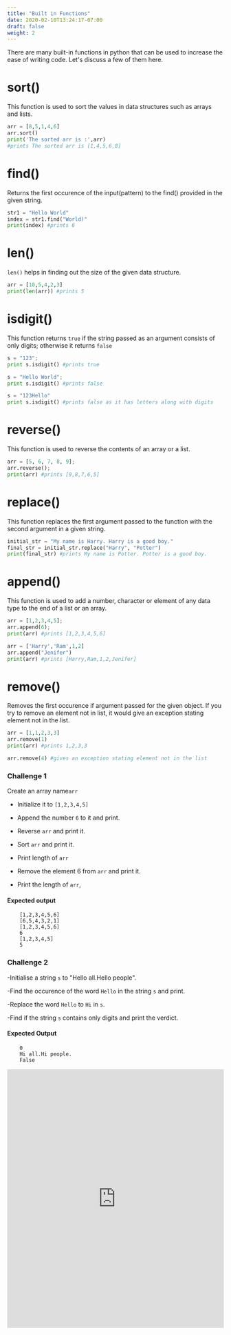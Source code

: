 ```yaml
---
title: "Built in Functions"
date: 2020-02-10T13:24:17-07:00
draft: false
weight: 2
--- 
```


There are many built-in functions in python that can be used to increase the ease of writing code. Let's discuss a few of them here.

# sort()
This function is used to sort the values in data structures such as arrays and lists.
```python
arr = [8,5,1,4,6]
arr.sort()
print('The sorted arr is :',arr)
#prints The sorted arr is [1,4,5,6,8]
```

# find()
Returns the first occurence of the input(pattern) to the find() provided in the given string.
```python
str1 = "Hello World"
index = str1.find("World)"
print(index) #prints 6
```

# len()
`len()` helps in finding out the size of the given data structure.
```python
arr = [10,5,4,2,3]
print(len(arr)) #prints 5
```

# isdigit()
This function returns `true` if the string passed as an argument consists of only digits; otherwise it returns `false`
```python
s = "123";  
print s.isdigit() #prints true

s = "Hello World";
print s.isdigit() #prints false

s = "123Hello"
print s.isdigit() #prints false as it has letters along with digits
```

# reverse()
This function is used to reverse the contents of an array or a list.
```python
arr = [5, 6, 7, 8, 9];
arr.reverse();
print(arr) #prints [9,8,7,6,5]
```

# replace()
This function replaces the first argument passed to the function with the second argument in a given string.

```python
initial_str = "My name is Harry. Harry is a good boy."
final_str = initial_str.replace("Harry", "Potter")
print(final_str) #prints My name is Potter. Potter is a good boy.
```

# append()
This function is used to add a number, character or element of any data type to the end of a list or an array.
```python
arr = [1,2,3,4,5];
arr.append(6);
print(arr) #prints [1,2,3,4,5,6]

arr = ['Harry','Ram',1,2]
arr.append("Jenifer")
print(arr) #prints [Harry,Ram,1,2,Jenifer]
```

# remove()
Removes the first occurence if argument passed for the given object. If you try to remove an element not in list, it would give an exception stating element not in the list.
```python
arr = [1,1,2,3,3]  
arr.remove(1)  
print(arr) #prints 1,2,3,3

arr.remove(4) #gives an exception stating element not in the list
```

### Challenge 1
 Create an array name`arr`

- Initialize it to `[1,2,3,4,5]`

- Append the number `6` to it and print.

- Reverse `arr` and print it.

- Sort `arr` and print it.

- Print length of `arr`

- Remove the element 6 from `arr` and print it.

- Print the length of `arr`,

#### Expected output
```Output
    [1,2,3,4,5,6]
    [6,5,4,3,2,1]
    [1,2,3,4,5,6]
    6
    [1,2,3,4,5]
    5
```

### Challenge 2
-Initialise a string `s` to "Hello all.Hello people".

-Find the occurence of the word `Hello` in the string `s` and print.

-Replace the word `Hello` to `Hi` in `s`.

-Find if the string `s` contains only digits and print the verdict.

#### Expected Output
```Output
    0
    Hi all.Hi people.
    False
```

<iframe height="600px" width="100%" 
 src="https://replit.com/@nuevofoundation/python-blank?lite=true" scrolling="no" frameborder="no" allowtransparency="true" allowfullscreen="true" sandbox="allow-forms allow-pointer-lock allow-popups allow-same-origin allow-scripts allow-modals"></iframe>
